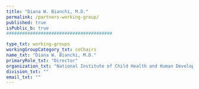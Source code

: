 ```yaml
---
title: "Diana W. Bianchi, M.D."
permalink: /partners-working-group/
published: true
isPublic_b: true
########################################

type_txt: working-groups
workingGroupCategory_txt: coChairs
name_txt: "Diana W. Bianchi, M.D."
primaryRole_txt: "Director"
organization_txt: "National Institute of Child Health and Human Development (NICHD)"
division_txt: ""
email_txt: ""
---
```


